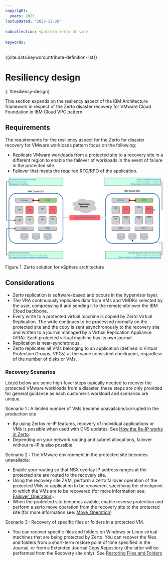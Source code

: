 ```yaml
---
copyright:
  years: 2023
lastupdated: "2023-12-26"

subcollection: <pattern-zerto-dr-vcf>

keywords:
---
```


{{site.data.keyword.attribute-definition-list}}

# Resiliency design

{: \#resiliency-design}

This section expands on the resilency aspect of the IBM Architecture framework in respect of the Zerto disaster recovery for VMware Cloud Foundation in IBM Cloud VPC pattern.

## Requirements

The requirements for the resiliency aspect for the Zerto for disaster recovery for VMware workloads pattern focus on the following:

-   Replicate VMware workloads from a protected site to a recovery site in a different region to enable the failover of workloads in the event of failure in the protected site.
-   Failover that meets the required RTO/RPO of the application.

![Zerto_solution_for_vSphere_architecture](image/Zerto-Architecture-High-Level.svg)

Figure 1. Zerto solution for vSphere architecture

## Considerations

-   Zerto replication is software-based and occurs in the hypervisor layer.
-   The VRA continuously replicates data from VMs and VMDKs selected by the user, compressing it and sending it to the remote site over the IBM Cloud backbone.
-   Every write to a protected virtual machine is copied by Zerto Virtual Replication. The write continues to be processed normally on the protected site and the copy is sent asynchronously to the recovery site and written to a journal managed by a Virtual Replication Appliance (VRA). Each protected virtual machine has its own journal.
-   Replication is near-synchronous.
-   Zerto replicates all VMs belonging to an application (defined in Virtual Protection Groups, VPGs) at the same consistent checkpoint, regardless of the number of disks or VMs.

### Recovery Scenarios

Listed below are some high-level steps typically needed to recover the protected VMware workloads from a disaster, these steps are only provided for general guidance as each customer’s workload and scenarios are unique.

Scenario 1 : A limited number of VMs become unavailable/corrupted in the production site

-   By using Zertos re-IP features, recovery of individual applications or VMs is possible when used with DNS updates. See [How the Re-IP works in Zerto](https://help.zerto.com/kb/000002926).
-   Depending on your network routing and subnet allocations, failover without re-IP is also possible.

Scenario 2 : The VMware environment in the protected site becomes unavailable:

-   Enable your routing so that NSX overlay IP address ranges at the protected site are routed to the recovery site.
-   Using the recovery site ZVM, perform a zerto failover operation of the protected VMs or application to be recovered, specifying the checkpoint to which the VMs are to be recovered (for more information see: [Failover_Operation](https://help.zerto.com/bundle/Admin.VC.HTML.10.0_U3/page/The_Failover_Operation.htm)).
-   When the protected site becomes avaible, enable reverse protection and perform a zerto move operation from the recovery site to the protected site (for more information see: [Move_Operation](https://help.zerto.com/bundle/Admin.ZSSP.HTML.10.0_U3/page/The_Move_Operation.htm))

Scenario 3 : Recovery of specific files or folders in a protected VM.

-   You can recover specific files and folders on Windows or Linux virtual machines that are being protected by Zerto. You can recover the files and folders from a short-term restore point of time specified in the Journal, or from a Extended Journal Copy Repository (the latter will be performed from the Recovery site only). See [Restoring Files and Folders](https://help.zerto.com/bundle/Admin.VC.HTML.10.0_U3/page/restore.htm)
